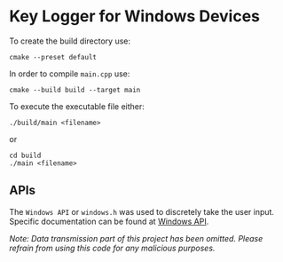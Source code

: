 # Key Logger for Windows Devices

To create the build directory use:
```{bash}
cmake --preset default
```

In order to compile `main.cpp` use:
```{bash}
cmake --build build --target main
```

To execute the executable file either:
```{bash}
./build/main <filename>
```
or
```{bash}
cd build
./main <filename>
```


## APIs
The `Windows API` or `windows.h` was used to discretely take the user input. Specific documentation can be found at [Windows API](https://learn.microsoft.com/en-us/windows/win32/api/winbase/).

_Note: Data transmission part of this project has been omitted. Please refrain from using this code for any malicious purposes._
